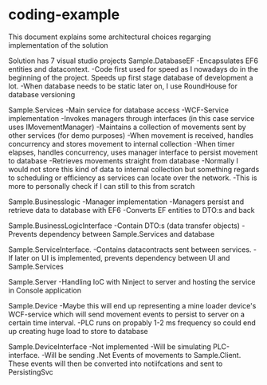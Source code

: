 # coding-example
This document explains some architectural choices regarging implementation of the solution


Solution has 7 visual studio projects
Sample.DatabaseEF
-Encapsulates EF6 entities and datacontext.
-Code first used for speed as I nowadays do in the beginning of the project. Speeds up first stage database of development a lot.
-When database needs to be static later on, I use RoundHouse for database versioning

Sample.Services
-Main service for database access
-WCF-Service implementation
-Invokes managers through interfaces (in this case service uses IMovementManager)
-Maintains a collection of movements sent by other services (for demo purposes)
-When movement is received, handles concurrency and stores movement to internal collection
-When timer elapses, handles concurrency, uses manager interface to persist movement to database
-Retrieves movements straight from database
-Normally I would not store this kind of data to internal collection but something regards to scheduling or efficiency as services can locate over the network. 
-This is more to personally check if I can still to this from scratch

Sample.Businesslogic
-Manager implementation
-Managers persist and retrieve data to database with EF6
-Converts EF entities to DTO:s and back

Sample.BusinessLogicInterface
-Contain DTO:s (data transfer objects)
-Prevents dependency between Sample.Services and database

Sample.ServiceInterface.
-Contains datacontracts sent between services.
-If later on UI is implemented, prevents dependency between UI and Sample.Services

Sample.Server
-Handling IoC with Ninject to server and hosting the service in Console application

Sample.Device
-Maybe this will end up representing a mine loader device's WCF-service which will send movement events to persist to server on a certain time interval. 
-PLC runs on propably 1-2 ms frequency so could end up creating huge load to store to database

Sample.DeviceInterface
-Not implemented
-Will be simulating PLC-interface.
-Will be sending .Net Events of movements to Sample.Client. These events will then be converted into notiifcations and sent to PersistingSvc

